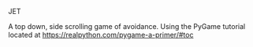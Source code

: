 JET

A top down, side scrolling game of avoidance. Using the PyGame tutorial located at https://realpython.com/pygame-a-primer/#toc

